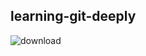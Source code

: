 ## learning-git-deeply
![download](https://user-images.githubusercontent.com/98032035/154107366-73d596f2-868b-4e70-8e71-f114844dc443.png)
